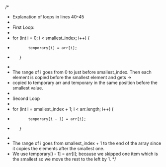 /*
* Explanation of loops in lines 40-45
*
* First Loop:
*
* for (int i = 0; i < smallest_index; i++) {
*            temporary[i] = arr[i];
*        }
*
* The range of i goes from 0 to just before smallest_index. Then each element is copied before the smallest element and gets ->  
* copied to temporary arr and temporary in the same position before the smallest value.
* 
* Second Loop
*
* for (int i = smallest_index + 1; i < arr.length; i++) {
*            temporary[i - 1] = arr[i];
*        }
*
* The range of i goes from smallest_index + 1 to the end of the array since it copies the elements after the smallest one.
* We use temporary[i - 1] = arr[i]; because we skipped one item which is the smallest so we move the rest to the left by 1.
*/